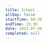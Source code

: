 ```yaml
---
title: School
allDay: false
startTime: 08:30
endTime: 15:30
date: 2025-07-30
completed: null
---
```

